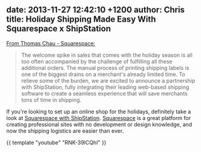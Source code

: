date: 2013-11-27 12:42:10 +1200
author: Chris
title: Holiday Shipping Made Easy With Squarespace x ShipStation
----

[From Thomas Chau - Squarespace:](http://blog.squarespace.com/blog/squarespace-shipstation)

> The welcome spike in sales that comes with the holiday season is all too often accompanied by the challenge of fulfilling all these additional orders. The manual process of printing shipping labels is one of the biggest drains on a merchant's already limited time. To relieve some of the burden, we are excited to announce a partnership with ShipStation, fully integrating their leading web-based shipping software to create a seamless experience that will save merchants tons of time in shipping. 

If you're looking to set up an online shop for the holidays, definitely take a look at [Squarespace with ShipStation](http://www.shipstation.com/squarespace_pricing/?utm_source=SQSP&utm_medium=blog&utm_campaign=announce_blog&ref=SQSP). [Squarespace](https://iwantmyname.com/features/applications/custom-domain-apps/websites/squarespace-build-your-website-with-own-url) is a great platform for creating professional sites with no development or design knowledge, and now the shipping logistics are easier than ever. 

{{ template "youtube" "RNK-39lCQhI" }}

<!-- more -->